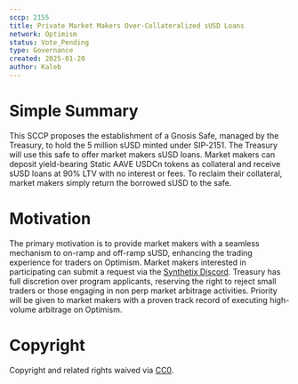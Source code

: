 ```yaml
---
sccp: 2155
title: Private Market Makers Over-Collateralized sUSD Loans
network: Optimism
status: Vote_Pending
type: Governance
created: 2025-01-20
author: Kaleb
---
```


# Simple Summary

This SCCP proposes the establishment of a Gnosis Safe, managed by the Treasury, to hold the 5 million sUSD minted under SIP-2151. The Treasury will use this safe to offer market makers sUSD loans. Market makers can deposit yield-bearing Static AAVE USDCn tokens as collateral and receive sUSD loans at 90% LTV with no interest or fees. To reclaim their collateral, market makers simply return the borrowed sUSD to the safe.


# Motivation

The primary motivation is to provide market makers with a seamless mechanism to on-ramp and off-ramp sUSD, enhancing the trading experience for traders on Optimism.
Market makers interested in participating can submit a request via the [Synthetix Discord](https://discord.gg/88Ee8meP). Treasury has full discretion over program applicants, reserving the right to reject small traders or those engaging in non perp market arbitrage activities. Priority will be given to market makers with a proven track record of executing high-volume arbitrage on Optimism.


# Copyright
Copyright and related rights waived via [CC0](https://creativecommons.org/publicdomain/zero/1.0/).
